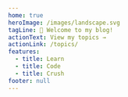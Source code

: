 ```yaml
---
home: true
heroImage: /images/landscape.svg
tagLine: 👋 Welcome to my blog!
actionText: View my topics →
actionLink: /topics/
features:
  - title: Learn
  - title: Code
  - title: Crush
footer: null
---
```

